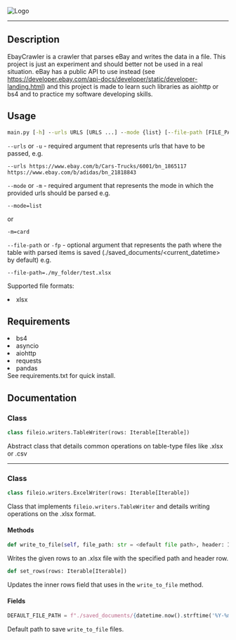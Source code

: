 ![Logo](https://github.com/ov3rwrite/ebaycrawler/raw/main/readme/project_logo.png)
***
## Description
EbayCrawler is a crawler that parses eBay and writes the data in a file. This project is just an experiment and should better not be used in a real situation. eBay has a public API to use instead (see https://developer.ebay.com/api-docs/developer/static/developer-landing.html) and this project is made to learn such libraries as aiohttp or bs4 and to practice my software developing skills.

## Usage
```cmd
main.py [-h] --urls URLS [URLS ...] --mode {list} [--file-path [FILE_PATH]]
```
`--urls` or `-u` - required argument that represents urls that have to be passed, e.g.
```
--urls https://www.ebay.com/b/Cars-Trucks/6001/bn_1865117 https://www.ebay.com/b/adidas/bn_21818843
```
`--mode` or `-m` - required argument that represents the mode in which the provided urls should be parsed e.g.
```
--mode=list
```
or
```
-m=card
```
`--file-path` or `-fp` - optional argument that represents the path where the table with parsed items is saved (./saved_documents/<current_datetime> by default) e.g.
```
--file-path=./my_folder/test.xlsx
```
Supported file formats:
<li>xlsx</li>

## Requirements
<li>bs4</li>
<li>asyncio</li>
<li>aiohttp</li>
<li>requests</li>
<li>pandas</li>
See requirements.txt for quick install. 

## Documentation

### Class
```python
class fileio.writers.TableWriter(rows: Iterable[Iterable])
```
Abstract class that details common operations on table-type files like .xlsx or .csv

***

### Class
```python
class fileio.writers.ExcelWriter(rows: Iterable[Iterable])
```
Class that implements `fileio.writers.TableWriter` and details writing operations on the .xlsx format.

#### Methods
```python
def write_to_file(self, file_path: str = <default file path>, header: Iterable[str] = None)
```
Writes the given rows to an .xlsx file with the specified path and header row.

```python
def set_rows(rows: Iterable[Iterable])
```
Updates the inner rows field that uses in the `write_to_file` method.

#### Fields
```python
DEFAULT_FILE_PATH = f"./saved_documents/{datetime.now().strftime('%Y-%m-%dT%H-%M-%S')}.xlsx"
```
Default path to save `write_to_file` files.
